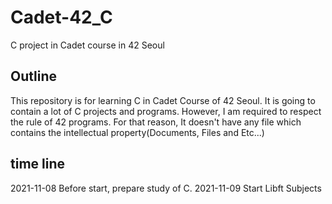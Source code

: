 # Cadet-42_C
C project in Cadet course in 42 Seoul

## Outline
This repository is for learning C in Cadet Course of 42 Seoul. 
It is going to contain a lot of C projects and programs.
However, I am required to respect the rule of 42 programs. 
For that reason, It doesn't have any file which contains the intellectual property(Documents, Files and Etc...)

## time line
2021-11-08 Before start, prepare study of C.
2021-11-09 Start Libft Subjects
